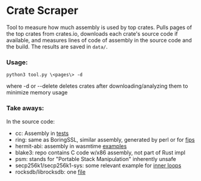 # Crate Scraper

Tool to measure how much  assembly is used by top crates.
Pulls pages of the top crates from crates.io, downloads each crate's source code if available, and measures lines of code of assembly in the source code and the build.
The results are saved in ```data/```.

### Usage:
```python3 tool.py \<pages\> -d```

where -d or --delete deletes crates after downloading/analyzing them to minimize memory usage


### Take aways:
In the source code:
- cc: Assembly in [tests](https://github.com/rust-lang/cc-rs/blob/main/dev-tools/cc-test/src/aarch64.S)
- ring: same as BoringSSL, similar assembly, generated by perl or for [fips](https://github.com/briansmith/ring/tree/main/crypto/fipsmodule)
- hermit-abi: assembly in wasmtime [examples](https://github.com/hermit-os/hermit-rs/tree/main/examples/wasmtime/src/arch)
- blake3: repo contains C code w/x86 assembly, not part of Rust impl
- psm: stands for "Portable Stack Manipulation" inherently unsafe
- secp256k1/secp256k1-sys: some relevant example for [inner loops](https://github.com/rust-bitcoin/rust-secp256k1/blob/master/secp256k1-sys/depend/secp256k1/src/asm/field_10x26_arm.s)
- rocksdb/librocksdb: one [file](https://github.com/facebook/rocksdb/blob/main/util/crc32c_ppc_asm.S)
